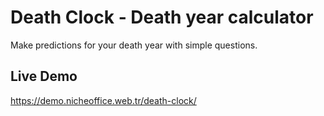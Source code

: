 # Death Clock - Death year calculator
Make predictions for your death year with simple questions.
## Live Demo
https://demo.nicheoffice.web.tr/death-clock/

